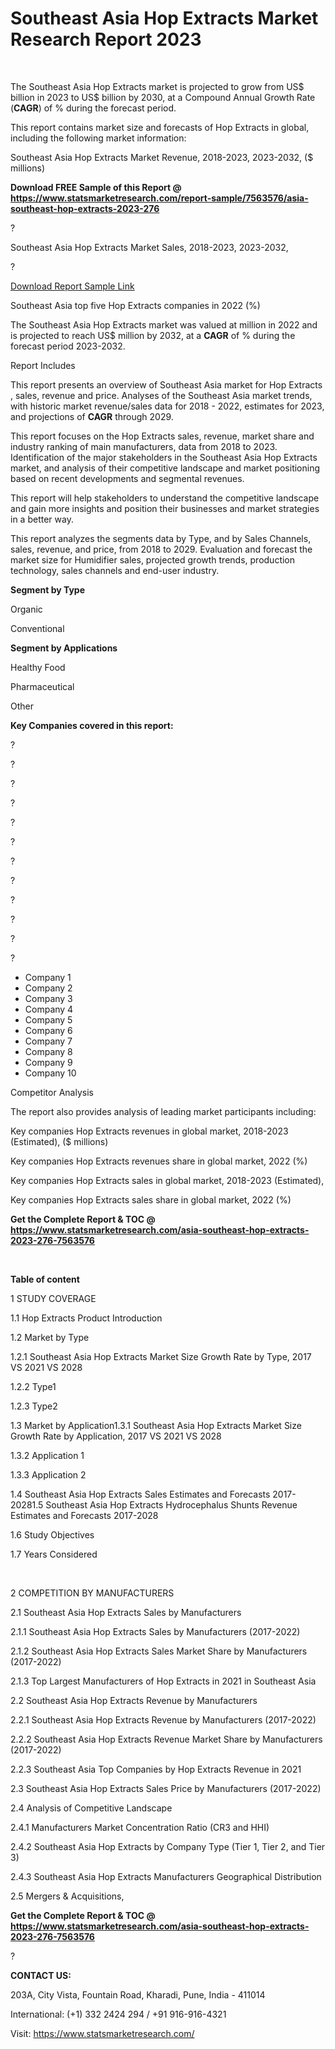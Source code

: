 <h1>Southeast Asia Hop Extracts Market Research Report 2023</h1><br/><p>The Southeast Asia Hop Extracts market is projected to grow from US$ billion in 2023 to US$ billion by 2030, at a Compound Annual Growth Rate (<strong>CAGR</strong>) of % during the forecast period.</p>
 
 
 
 <p>This report contains market size and forecasts of Hop Extracts in global, including the following market information:</p>
 
 
 
 <p>Southeast Asia Hop Extracts Market Revenue, 2018-2023, 2023-2032, ($ millions)</p>
 
 
 
 <div><b>Download FREE Sample of this Report @ <a href="https://www.statsmarketresearch.com/download-free-sample/7563576/asia-southeast-hop-extracts-2023-276">https://www.statsmarketresearch.com/report-sample/7563576/asia-southeast-hop-extracts-2023-276</a></b></div>
 
 
 
 <p>? </p>
 
 
 
 <p>Southeast Asia Hop Extracts Market Sales, 2018-2023, 2023-2032,</p>
 
 
 
 <p>? </p>
 
 
 
 <p><a href="https://www.statsmarketresearch.com/download-free-sample/7563576/asia-southeast-hop-extracts-2023-276">Download Report Sample Link</a></p>
 
 
 
 <p>Southeast Asia top five Hop Extracts companies in 2022 (%)</p>
 
 
 
 <p>The Southeast Asia Hop Extracts market was valued at million in 2022 and is projected to reach US$ million by 2032, at a <strong>CAGR</strong> of % during the forecast period 2023-2032.</p>
 
 
 
 <p>Report Includes</p>
 
 
 
 <p>This report presents an overview of Southeast Asia market for Hop Extracts , sales, revenue and price. Analyses of the Southeast Asia market trends, with historic market revenue/sales data for 2018 - 2022, estimates for 2023, and projections of <strong>CAGR</strong> through 2029.</p>
 
 
 
 <p>This report focuses on the Hop Extracts sales, revenue, market share and industry ranking of main manufacturers, data from 2018 to 2023. Identification of the major stakeholders in the Southeast Asia Hop Extracts market, and analysis of their competitive landscape and market positioning based on recent developments and segmental revenues.</p>
 
 
 
 <p>This report will help stakeholders to understand the competitive landscape and gain more insights and position their businesses and market strategies in a better way.</p>
 
 
 
 <p>This report analyzes the segments data by Type, and by Sales Channels, sales, revenue, and price, from 2018 to 2029. Evaluation and forecast the market size for Humidifier sales, projected growth trends, production technology, sales channels and end-user industry.</p>
 
 
 
 <p><strong>Segment by Type</strong></p>
 
 
 
 <p>Organic</p>
 
 
 
 <p>Conventional</p>
 
 
 
 <p><strong>Segment <strong><strong>by Applications</strong></strong></strong></p>
 
 
 
 <p>Healthy Food</p>
 
 
 
 <p>Pharmaceutical</p>
 
 
 
 <p>Other</p>
 
 
 
 <p><strong>Key Companies covered in this report:</strong></p>
 
 
 
 <p>? </p>
 
 
 
 <p>? </p>
 
 
 
 <p>? </p>
 
 
 
 <p>? </p>
 
 
 
 <p>? </p>
 
 
 
 <p>? </p>
 
 
 
 <p>? </p>
 
 
 
 <p>? </p>
 
 
 
 <p>? </p>
 
 
 
 <p>? </p>
 
 
 
 <p>? </p>
 
 
 
 <p>? </p>
 
 
 
 <ul>
 
 <li>Company 1</li>
 
 <li>Company 2</li>
 
 <li>Company 3</li>
 
 <li>Company 4</li>
 
 <li>Company 5</li>
 
 <li>Company 6</li>
 
 <li>Company 7</li>
 
 <li>Company 8</li>
 
 <li>Company 9</li>
 
 <li>Company 10</li>
 
 </ul>
 
 
 
 <p>Competitor Analysis</p>
 
 
 
 <p>The report also provides analysis of leading market participants including:</p>
 
 
 
 <p>Key companies Hop Extracts revenues in global market, 2018-2023 (Estimated), ($ millions)</p>
 
 
 
 <p>Key companies Hop Extracts revenues share in global market, 2022 (%)</p>
 
 
 
 <p>Key companies Hop Extracts sales in global market, 2018-2023 (Estimated),</p>
 
 
 
 <p>Key companies Hop Extracts sales share in global market, 2022 (%)</p>
 
 
 
 <div><b>Get the Complete Report & TOC @ <a href="https://www.statsmarketresearch.com/asia-southeast-hop-extracts-2023-276-7563576">https://www.statsmarketresearch.com/asia-southeast-hop-extracts-2023-276-7563576</a></b></div>
 
 
 
 <p><br />
 
 <b>Table of content</b></p>
 
 
 
 <p>1 STUDY COVERAGE<br />
 
 1.1 Hop Extracts Product Introduction<br />
 
 1.2 Market by Type<br />
 
 1.2.1 Southeast Asia Hop Extracts Market Size Growth Rate by Type, 2017 VS 2021 VS 2028<br />
 
 1.2.2 Type1<br />
 
 1.2.3 Type2<br />
 
 1.3 Market by Application1.3.1 Southeast Asia Hop Extracts Market Size Growth Rate by Application, 2017 VS 2021 VS 2028<br />
 
 1.3.2 Application 1<br />
 
 1.3.3 Application 2<br />
 
 1.4 Southeast Asia Hop Extracts Sales Estimates and Forecasts 2017-20281.5 Southeast Asia Hop Extracts Hydrocephalus Shunts Revenue Estimates and Forecasts 2017-2028<br />
 
 1.6 Study Objectives<br />
 
 1.7 Years Considered<br />
 
 <br />
 
 2 COMPETITION BY MANUFACTURERS<br />
 
 2.1 Southeast Asia Hop Extracts Sales by Manufacturers<br />
 
 2.1.1 Southeast Asia Hop Extracts Sales by Manufacturers (2017-2022)<br />
 
 2.1.2 Southeast Asia Hop Extracts Sales Market Share by Manufacturers (2017-2022)<br />
 
 2.1.3 Top Largest Manufacturers of Hop Extracts in 2021 in Southeast Asia<br />
 
 2.2 Southeast Asia Hop Extracts Revenue by Manufacturers<br />
 
 2.2.1 Southeast Asia Hop Extracts Revenue by Manufacturers (2017-2022)<br />
 
 2.2.2 Southeast Asia Hop Extracts Revenue Market Share by Manufacturers (2017-2022)<br />
 
 2.2.3 Southeast Asia Top Companies by Hop Extracts Revenue in 2021<br />
 
 2.3 Southeast Asia Hop Extracts Sales Price by Manufacturers (2017-2022)<br />
 
 2.4 Analysis of Competitive Landscape<br />
 
 2.4.1 Manufacturers Market Concentration Ratio (CR3 and HHI)<br />
 
 2.4.2 Southeast Asia Hop Extracts by Company Type (Tier 1, Tier 2, and Tier 3)<br />
 
 2.4.3 Southeast Asia Hop Extracts Manufacturers Geographical Distribution<br />
 
 2.5 Mergers & Acquisitions,</p>
 
 
 
 <div><b>Get the Complete Report & TOC @ <a href="https://www.statsmarketresearch.com/asia-southeast-hop-extracts-2023-276-7563576">https://www.statsmarketresearch.com/asia-southeast-hop-extracts-2023-276-7563576</a></b></div>
 
 
 
 <p>? </p>
 
 
 
 <p><b>CONTACT US:</b><br />
 
 203A, City Vista, Fountain Road, Kharadi, Pune, India - 411014<br />
 
 International: (+1) 332 2424 294 / +91 916-916-4321<br />
 
 Visit: <a href="https://www.statsmarketresearch.com/">https://www.statsmarketresearch.com/</a></p>